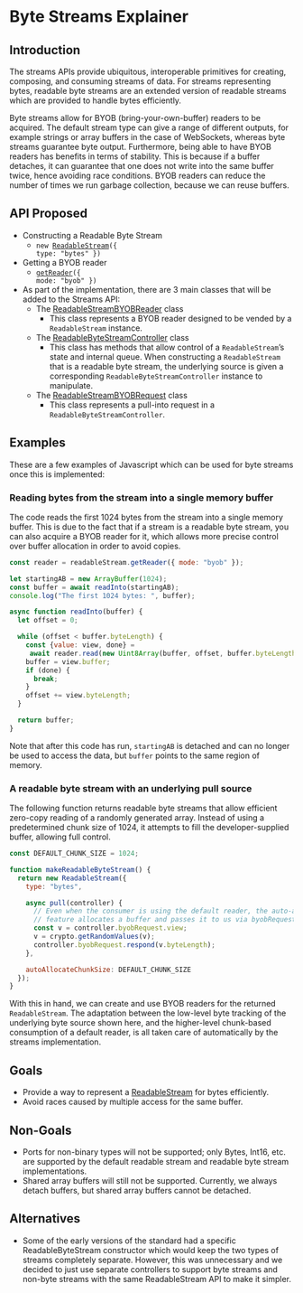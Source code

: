 # Byte Streams Explainer


## Introduction

The streams APIs provide ubiquitous, interoperable primitives for creating, composing, and consuming streams of data.
For streams representing bytes, readable byte streams are an extended version of readable streams which are provided to
handle bytes efficiently.

Byte streams allow for BYOB (bring-your-own-buffer) readers to be acquired. The default stream type can give a range of
different outputs, for example strings or array buffers in the case of WebSockets, whereas byte streams guarantee byte
output. Furthermore, being able to have BYOB readers has benefits in terms of stability. This is because if a buffer
detaches, it can guarantee that one does not write into the same buffer twice, hence avoiding race conditions. BYOB
readers can reduce the number of times we run garbage collection, because we can reuse buffers.

## API Proposed

*   Constructing a Readable Byte Stream
    *   <code>new [ReadableStream](https://streams.spec.whatwg.org/#rs-constructor)({ type: "bytes" })</code>
*   Getting a BYOB reader
    *   <code>[getReader](https://streams.spec.whatwg.org/#rs-get-reader)({ mode: "byob" })</code>
*   As part of the implementation, there are 3 main classes that will be added to the Streams API:
    *   The [ReadableStreamBYOBReader](https://streams.spec.whatwg.org/#byob-reader-class) class
        *   This class represents a BYOB reader designed to be vended by a `ReadableStream` instance.
    *   The [ReadableByteStreamController](https://streams.spec.whatwg.org/#rbs-controller-class) class
        *   This class has methods that allow control of a `ReadableStream`’s state and internal queue. When
        constructing a `ReadableStream` that is a readable byte stream, the underlying source is given a corresponding
        `ReadableByteStreamController` instance to manipulate.
    *   The [ReadableStreamBYOBRequest](https://streams.spec.whatwg.org/#rs-byob-request-class) class
        *   This class represents a pull-into request in a `ReadableByteStreamController`.


## Examples

These are a few examples of Javascript which can be used for byte streams once this is implemented:


### Reading bytes from the stream into a single memory buffer

The code reads the first 1024 bytes from the stream into a single memory buffer. This is due to the fact that if a
stream is a readable byte stream, you can also acquire a BYOB reader for it, which allows more precise control over
buffer allocation in order to avoid copies.


```javascript
const reader = readableStream.getReader({ mode: "byob" });

let startingAB = new ArrayBuffer(1024);
const buffer = await readInto(startingAB);
console.log("The first 1024 bytes: ", buffer);

async function readInto(buffer) {
  let offset = 0;

  while (offset < buffer.byteLength) {
    const {value: view, done} =
     await reader.read(new Uint8Array(buffer, offset, buffer.byteLength - offset));
    buffer = view.buffer;
    if (done) {
      break;
    }
    offset += view.byteLength;
  }

  return buffer;
}
```


Note that after this code has run, `startingAB` is detached and can no longer be used to access the data, but `buffer`
points to the same region of memory.


### A readable byte stream with an underlying pull source

The following function returns readable byte streams that allow efficient zero-copy reading of a randomly generated
array. Instead of using a predetermined chunk size of 1024, it attempts to fill the developer-supplied buffer,
allowing full control.


```javascript
const DEFAULT_CHUNK_SIZE = 1024;

function makeReadableByteStream() {
  return new ReadableStream({
    type: "bytes",

    async pull(controller) {
      // Even when the consumer is using the default reader, the auto-allocation
      // feature allocates a buffer and passes it to us via byobRequest.
      const v = controller.byobRequest.view;
      v = crypto.getRandomValues(v);
      controller.byobRequest.respond(v.byteLength);
    },

    autoAllocateChunkSize: DEFAULT_CHUNK_SIZE
  });
}
```


With this in hand, we can create and use BYOB readers for the returned `ReadableStream`. The adaptation between the
low-level byte tracking of the underlying byte source shown here, and the higher-level chunk-based consumption of
a default reader, is all taken care of automatically by the streams implementation.


## Goals

*   Provide a way to represent a [ReadableStream](https://streams.spec.whatwg.org/#rs-class) for bytes efficiently.
*   Avoid races caused by multiple access for the same buffer.

## Non-Goals

*   Ports for non-binary types will not be supported; only Bytes, Int16, etc. are supported by the default readable
stream and readable byte stream implementations.
*   Shared array buffers will still not be supported. Currently, we always detach buffers, but shared array buffers
cannot be detached.


## Alternatives

*   Some of the early versions of the standard had a specific ReadableByteStream constructor which would keep the two
types of streams completely separate. However, this was unnecessary and we decided to just use separate controllers
to support byte streams and non-byte streams with the same ReadableStream API to make it simpler.
